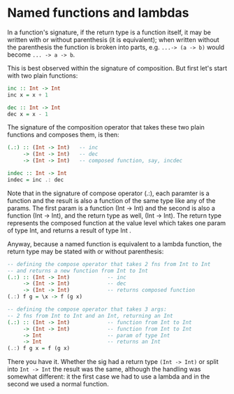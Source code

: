 # Named functions and lambdas

In a function's signature, if the return type is a function itself, it may be written with or without parenthesis (it is equivalent); when written without the parenthesis the function is broken into parts, e.g. `...-> (a -> b)` would become `... -> a -> b`.

This is best observed within the signature of composition. But first let's start with two plain functions:

```hs
inc :: Int -> Int
inc x = x + 1

dec :: Int -> Int
dec x = x - 1
```

The signature of the composition operator that takes these two plain functions and composes them, is then:

```hs
(.:) :: (Int -> Int)   -- inc
     -> (Int -> Int)   -- dec
     -> (Int -> Int)   -- composed function, say, incdec

indec :: Int -> Int
indec = inc .: dec
```

Note that in the signature of compose operator (.:), each paramter is a function and the result is also a function of the same type like any of the params. The first param is a function (Int -> Int) and the second is also a function (Int -> Int), and the return type as well, (Int -> Int). The return type represents the composed function at the value level which takes one param of type Int, and returns a result of type Int .

Anyway, because a named function is equivalent to a lambda function, the return type may be stated with or without parenthesis:

```hs
-- defining the compose operator that takes 2 fns from Int to Int
-- and returns a new function from Int to Int
(.:) :: (Int -> Int)            -- inc
     -> (Int -> Int)            -- dec
     -> (Int -> Int)            -- returns composed function
(.:) f g = \x -> f (g x)

-- defining the compose operator that takes 3 args:
-- 2 fns from Int to Int and an Int, returning an Int
(.:) :: (Int -> Int)            -- function from Int to Int
     -> (Int -> Int)            -- function from Int to Int
     -> Int                     -- param of type Int
     -> Int                     -- returns an Int
(.:) f g x = f (g x)
```

There you have it. Whether the sig had a return type `(Int -> Int)` or split into `Int -> Int` the result was the same, although the handling was somewhat different: it the first case we had to use a lambda and in the second we used a normal function.
